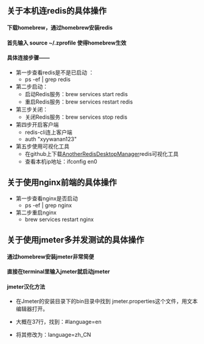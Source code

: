 ## 关于本机连redis的具体操作

#### 下载homebrew，通过homebrew安装redis
#### 首先输入 source ~/.zprofile 使得homebrew生效
#### 具体连接步骤——
- 第一步查看redis是不是已启动 ： 
  - ps -ef | grep redis
- 第二步启动：
  - 启动Redis服务：brew services start redis
  - 重启Redis服务：brew services restart redis
- 第三步关闭：
  - 关闭Redis服务：brew services stop redis
- 第四步开启客户端
  - redis-cli连上客户端
  - auth "xyywanan123"
- 第五步使用可视化工具
  - 在github上下载[AnotherRedisDesktopManager](https://gitee.com/qishibo/AnotherRedisDesktopManager/releases)redis可视化工具
  - 查看本机ip地址：ifconfig en0

## 关于使用nginx前端的具体操作

- 第一步查看nginx是否启动
  - ps -ef | grep nginx
- 第二步重启nginx
  - brew services restart nginx

## 关于使用jmeter多并发测试的具体操作

#### 通过homebrew安装jmeter非常简便
#### 直接在terminal里输入jmeter就启动jmeter
#### jmeter汉化方法

- 在Jmeter的安装目录下的bin目录中找到 jmeter.properties这个文件，用文本编辑器打开。 

- 大概在37行，找到：#language=en 

- 将其修改为：language=zh_CN